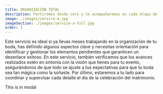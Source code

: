 ```yaml
---
title: ORGANIZACIÓN TOTAL
description: Partiremos desde cero y te acompañaremos en cada etapa del proceso hasta el gran día 
image: ./images/service-a.jpg
imageSection: ./images/service-a-full.jpg
order: 1
---
```


Este servicio es ideal si ya llevas meses trabajando en la organización de tu boda, has definido algunos aspectos clave y necesitas orientación para identificar y gestionar los elementos pendientes que garanticen un desenlace exitoso. En este servicio, también verificamos que los avances realizados estén en sintonía con la visión que tienes para tu evento, asegurándonos de que todo se ajuste a tus expectativas para que tu boda sea tan mágica como la soñaste. Por último, estaremos a tu lado para coordinar y supervisar cada detalle el día de la celebración del matrimonio.

<!--modal-->

This is in modal
